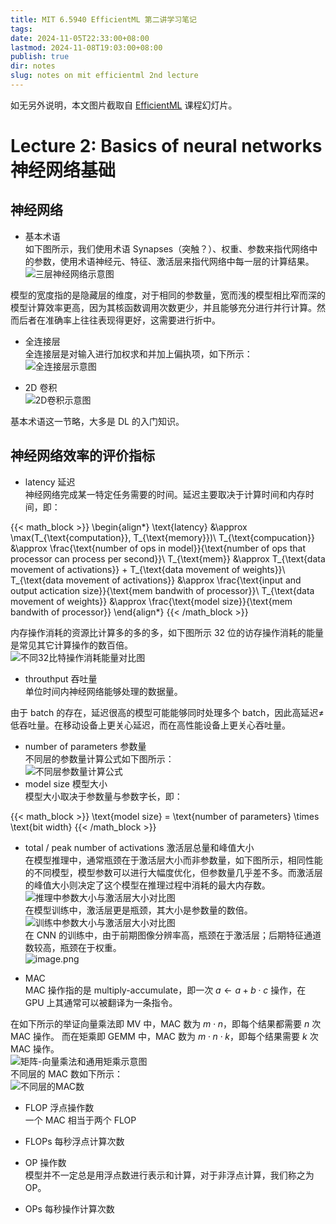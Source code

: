 ```yaml
---
title: MIT 6.5940 EfficientML 第二讲学习笔记
tags: 
date: 2024-11-05T22:33:00+08:00
lastmod: 2024-11-08T19:03:00+08:00
publish: true
dir: notes
slug: notes on mit efficientml 2nd lecture
---
```


如无另外说明，本文图片截取自 [EfficientML](efficient.ml) 课程幻灯片。

# Lecture 2: Basics of neural networks 神经网络基础

## 神经网络

- 基本术语  
如下图所示，我们使用术语 Synapses（突触？）、权重、参数来指代网络中的参数，使用术语神经元、特征、激活层来指代网络中每一层的计算结果。  
![三层神经网络示意图](https://pics.zhouxin.space/202411060903228.png?x-oss-process=image/quality,q_90/format,webp)

模型的宽度指的是隐藏层的维度，对于相同的参数量，宽而浅的模型相比窄而深的模型计算效率更高，因为其核函数调用次数更少，并且能够充分进行并行计算。然而后者在准确率上往往表现得更好，这需要进行折中。

- 全连接层  
全连接层是对输入进行加权求和并加上偏执项，如下所示：  
![全连接层示意图](https://pics.zhouxin.space/202411060913049.png?x-oss-process=image/quality,q_90/format,webp)

- 2D 卷积  
![2D卷积示意图](https://pics.zhouxin.space/202411060918066.png?x-oss-process=image/quality,q_90/format,webp)

基本术语这一节略，大多是 DL 的入门知识。

## 神经网络效率的评价指标

- latency 延迟  
神经网络完成某一特定任务需要的时间。延迟主要取决于计算时间和内存时间，即：

{{< math_block >}}
\begin{align*}
\text{latency} &\approx \max(T_{\text{computation}}, T_{\text{memory}})\\
T_{\text{compucation}} &\approx \frac{\text{number of ops in model}}{\text{number of ops that processor can process per second}}\\
T_{\text{mem}} &\approx T_{\text{data movement of activations}} + T_{\text{data movement of weights}}\\
T_{\text{data movement of activations}} &\approx \frac{\text{input and output actication size}}{\text{mem bandwith of processor}}\\
T_{\text{data movement of weights}} &\approx \frac{\text{model size}}{\text{mem bandwith of processor}}
\end{align*}
{{< /math_block >}}

内存操作消耗的资源比计算多的多的多，如下图所示 32 位的访存操作消耗的能量是常见其它计算操作的数百倍。  
![不同32比特操作消耗能量对比图](https://pics.zhouxin.space/202411081715363.png?x-oss-process=image/quality,q_90/format,webp)

- throuthput 吞吐量  
单位时间内神经网络能够处理的数据量。

由于 batch 的存在，延迟很高的模型可能能够同时处理多个 batch，因此高延迟≠低吞吐量。在移动设备上更关心延迟，而在高性能设备上更关心吞吐量。

- number of parameters 参数量  
不同层的参数量计算公式如下图所示：  
![不同层参数量计算公式](https://pics.zhouxin.space/202411081832724.png?x-oss-process=image/quality,q_90/format,webp)
- model size 模型大小  
模型大小取决于参数量与参数字长，即：

{{< math_block >}}
\text{model size} = \text{number of parameters} \times \text{bit width}
{{< /math_block >}}

- total / peak number of activations 激活层总量和峰值大小  
在模型推理中，通常瓶颈在于激活层大小而非参数量，如下图所示，相同性能的不同模型，模型参数可以进行大幅度优化，但参数量几乎差不多。而激活层的峰值大小则决定了这个模型在推理过程中消耗的最大内存数。  
![推理中参数大小与激活层大小对比图](https://pics.zhouxin.space/202411081838915.png?x-oss-process=image/quality,q_90/format,webp)  
在模型训练中，激活层更是瓶颈，其大小是参数量的数倍。  
![训练中参数大小与激活层大小对比图](https://pics.zhouxin.space/202411081841611.png?x-oss-process=image/quality,q_90/format,webp)  
在 CNN 的训练中，由于前期图像分辨率高，瓶颈在于激活层；后期特征通道数较高，瓶颈在于权重。  
![image.png](https://pics.zhouxin.space/202411081844392.png?x-oss-process=image/quality,q_90/format,webp)

- MAC  
MAC 操作指的是 multiply-accumulate，即一次 $a\leftarrow a+b\cdot c$ 操作，在 GPU 上其通常可以被翻译为一条指令。

在如下所示的举证向量乘法即 MV 中，MAC 数为 $m\cdot n$，即每个结果都需要 $n$ 次 MAC 操作。 而在矩乘即 GEMM 中，MAC 数为 $m\cdot n\cdot k$，即每个结果需要 $k$ 次 MAC 操作。  
![矩阵-向量乘法和通用矩乘示意图](https://pics.zhouxin.space/202411081854699.png?x-oss-process=image/quality,q_90/format,webp)  
不同层的 MAC 数如下所示：  
![不同层的MAC数](https://pics.zhouxin.space/202411081859325.png?x-oss-process=image/quality,q_90/format,webp)

- FLOP 浮点操作数  
一个 MAC 相当于两个 FLOP

- FLOPs 每秒浮点计算次数

- OP 操作数  
模型并不一定总是用浮点数进行表示和计算，对于非浮点计算，我们称之为 OP。

- OPs 每秒操作计算次数


